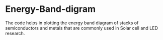 # Energy-Band-digram
The code helps in plotting the energy band diagram of stacks of semiconductors and metals that are commonly used in Solar cell and LED research. 
